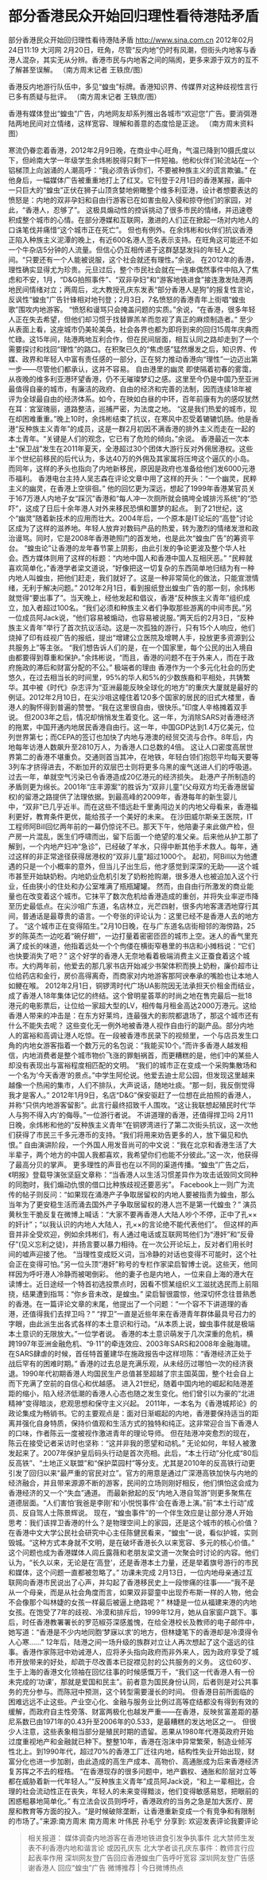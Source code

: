 # 部分香港民众开始回归理性看待港陆矛盾

部分香港民众开始回归理性看待港陆矛盾
http://www.sina.com.cn  2012年02月24日11:19  大河网
2月20日，旺角，尽管“反内地”仍时有风潮，但街头内地客与香港人混杂，其实无从分辨。香港市民与内地客之间的隔阂，更多来源于双方的互不了解甚至误解。 （南方周末记者 王轶庶/图）

香港反内地游行队伍中，多见“蝗虫”标牌。香港知识界、传媒界对这种歧视性言行已多有质疑与批评。 （南方周末记者 王轶庶/图）

香港有媒体登出“蝗虫”广告，内地网友却系列推出各城市“欢迎您”广告。要消弭港陆两地民间对立情绪，这样宽容、理解和善意的态度恰是正途。 （南方周末资料图）

寒流仍眷恋着香港，2012年2月9日晚，在商业中心旺角，气温已降到10摄氏度以下，但岭南大学一年级学生余炜彬脱得只剩下一件短袖。他和伙伴们轮流站在一个铝梯顶上向汹涌的人潮高呼：“我必须告诉你们，不要被种族主义的谎言欺骗。”
在他身后，一幅媒体广告被重重地打上了红叉。它刊登于2月1日的香港某报，画中一只巨大的“蝗虫”正伏在狮子山顶贪婪地俯瞰整个维多利亚港，设计者想要表达的愤怒是：内地的双非孕妇和自由行游客已在如害虫般入侵和掠夺他们的家园，对此，“香港人，忍够了”。
这极具煽动性的控诉挑动了很多市民的情绪，并迅速卷积成整个城市的心情。在部分港媒和互联网，激进的人们正在掀起一场对内地人的口诛笔伐并痛惜“这个城市正在死亡”。
但也有例外。在余炜彬和伙伴们抗议香港正陷入种族主义泥潭的晚上，有近600名港人签名表示支持。在旺角这可能还不如一个牛杂店5分钟的人流量。但信心仍互相传递于这群瑟瑟发抖的年轻人之间。“只要还有一个人能被说服，这个社会就还有理性。”余说。
在2012年的香港，理性确实显得尤为珍贵。元旦过后，整个市民社会就在一连串偶然事件中陷入了焦虑和不安，1月，“D&G拍照事件”、“双非孕妇”和“游客地铁进食”接连激发陆港两地民间情绪对立；两周后，北大教授孔庆东发表“部分香港人是狗”的报复性言论，反讽性“蝗虫”广告针锋相对地刊登；2月3日，7名愤怒的香港青年上街唱“蝗虫歌”围攻内地游客。
“愤怒和谩骂只会掩盖问题的实质。”余说，“在香港，很多年轻人正在失去希望，但他们却习惯于找替罪羔羊而忽视了真正的麻烦制造者。”
至少从表面上看，这座城市仍美轮美奂，社会各界也都为即将到来的回归15周年庆典而忙碌。这15年间，陆港两地互利合作，但在民间层面，相互认同之路却走到了一个需要探讨和找回“理性”的路口。在积聚已久的“焦虑感”猛然爆发之后，知识界、传媒、政界和年轻人中富有责任感的一部分，正在努力推动香港向“理性”一边迈出第一步——尽管他们都承认，这并不容易。
自由港里的幽灵
即使隔着初春的雾霭，从夜晚的维多利亚港环望香港，仍不无璀璨梦幻之感。这里至今仍是中国乃至亚洲最值得自豪的城市，有廉洁的政府、自由的经济和完善的法制，因而连续18年被评为全球最自由的经济体系。如今，在映如白昼的中环，百年前康有为的感叹犹然在耳：宮室瑰丽，道路整洁，巡捕严密，为法度之地。
“这是我们热爱的城市，现在却困难重重。”晚上10时，余炜彬结束了抗议，在寒风中忍受着辘辘饥肠。他是香港“反种族主义青年”的成员，这是一群2月初因不满香港的排外主义而走在一起的本土青年。“关键是人们的观念，它已有了危险的倾向。”余说。
香港最近一次本土“保卫战”发生在2011年夏天，全港超过30个团体大游行反对外佣居港权。这些半个世纪前移民的后代认为，多达40万的外佣及其家属将压垮这个逼仄的小岛。而同年，这样的矛头也指向了内地新移民，原因是政府也准备给他们发6000元港币福利。
香港电台主持人吴志森在评论文章中用了这样的开头：“一个幽灵，民粹主义的幽灵，在香港上空徘徊。”
他的回忆更为深远，想起了1999年香港某官员关于167万港人内地子女“踩沉”香港和“每人冲一次厕所就会搞垮全城排污系统”的“恐吓”，这成了日后十余年港人对外来移民恐惧和噩梦的起点。
到了21世纪，这个“幽灵”随着新技术的应用而壮大。2004年后，一个原本是IT论坛的“高登”讨论区成为了这样的滋养地。年轻人放弃对数码产品的热爱，转为激烈的情绪发泄和政治谩骂。同时，它是2008年香港艳照门的首发地，也是此次“蝗虫广告”的筹资平台。
“蝗虫论”让香港的龙年春节蒙上阴影，由此引发的争论更波及整个华人社会。西方媒体则用了这样的标题：“内地中国人和香港中国人互相厌恶。”
“民粹就喜欢简单化，”香港学者梁文道说，“好像把这一切复杂的东西简单地归结为有一种内地人叫蝗虫，把他们赶走，我们就好了。这是一种非常简化的做法，只能宣泄情绪，无利于解决问题。”
2012年2月1日，看到报纸登出蝗虫广告的那一刻，余炜彬就觉得“要出事了”。当天晚上，经他发起和倡议，香港“反种族主义青年”组织成立，加入者超过100名。“我们必须和种族主义者们争取那些游离的中间市民。”另一位成员阿Jack说，“他们容易被煽动，也容易被说服。”两天后的2月3日，“反种族主义青年”举行了首次抗议活动。这是一次孤独的游行，只有15个人响应，他们烧掉了印有歧视广告的报纸，提出“增建公立医院及增聘人手，投放更多资源到公共服务上”等主张。
“我们想告诉人们的是，在一个国家里，每个公民的出入境自由都要得到尊重和保护。”余炜彬说，“而且，香港的问题不在于外来人，而在于政府施政的滞后和财富分配的不公。”
极端者的理由
香港作为一个多元化社会的历史悠久，在过去相当长的时间里，95%的华人和5%的少数族裔和平相处，共铸繁华。其中被《时代》杂志评为“亚洲最能反映全球化的地方”的重庆大厦就是最好的例证。2012年2月10日，在尖沙咀这幢住着120多个国家的居民的旧式大楼里，香港人的胸怀得到普遍的赞誉。“我在这里很自由，很快乐。”印度人辛格摊着双手说。
但2003年之后，情况却悄悄发生着变化。这一年，为消除SARS对香港经济的拖累，中国开通内地居民香港自由行。这一年，中国GDP达到1.4万亿美元，位列世界第七；而CEPA的签订也加快了内地与港澳的经贸交流与合作。8年后，内地每年访港人数飙升至2810万人，为香港人口总数的4倍。
这让人口密度高居世界第二的香港不堪重负。交通则首当其冲，在地铁，年轻白领们抱怨平均每天要等3列车才挤得进去，不断加开的双层巴士则将更多乌黑的废气送进人们的呼吸道。过去一年，单就空气污染已令香港造成20亿港元的经济损失。
赴港产子所制造的矛盾则更为绵长。2001年“庄丰源案”的胜诉为“双非儿童”(父母双方均无香港居留权)的留港之路提供了法理依据。到最高峰的2009年，香港每年的新生婴儿中，“双非”已几乎近半。而在这些不惜远赴千里勇闯边关的内地父母看来，香港福利更好，教育条件更优，能给孩子一个美好的未来。
在沙田威尔斯亲王医院，IT工程师阿Bill回忆两年前的一幕仍惊诧不已。那天下午，他陪妻子来此做产检，但产房一片混乱，医生们呼啸而出，留下后面一个绝望的准父亲。后来他从护工那了解到，一个内地产妇冲“急诊”，已经破了羊水，只得中断其他手术救人。每年，通过这样的非正常途径获得居港权的“双非儿童”超过1000个。
起初，阿Bill以为他遭遇的只是一个小概率的意外，但当儿子出生后，他才感觉到深深的无助——这个城市甚至开始缺奶粉。内地奶业危机引发了奶粉抢购潮，很多港人也被迫加入这个行业，任由狭小的住处和办公室堆满了瓶瓶罐罐。
然而，由自由行所激发的商业能量也在改变着这个城市。它抹平了数次危机给香港造成的重创，并将失业率逆市降至历史最低点。在尖沙咀广东道，名店林立，光芒四射，很多内地客潇洒地穿行其间，普通话是最尊贵的语言。一个夸张的评论认为：这里已经不是香港人去的地方了。
“这个城市正在变得陌生。”2月10日晚，在与广东道名店街相邻的海傍路，25岁的陈英杰一边吃着“碗仔翅”，一边打量着密密匝匝的城市上空。迷人的香气里充满了成长的味道，他指着远处一个个佝偻在横街窄巷里的书店和小摊档说：“它们也快要消失了吧？”
这个好学的香港人无奈地看着极端消费主义正蚕食着这个城市。大约两年前，他爱去的那几家书店开始减少书架体积而换上奶粉，廉价超市让位给药店和金行，房价高得离奇，而商家对内地游客那阿谀奉承的嘴脸也让本地人如鲠在喉。
2012年2月1日，铜锣湾时代广场UA影院因无法承担天价租金而结业，成了香港人18年集体记忆的终结。这个曾明星荟萃的时尚之地在售完最后一批18港元的电影票后，让位给一家超大型的LV，相传每月租金高达2000万港元。这给香港人带来的冲击是：在东方好莱坞，连最强大的影院都退场了，那这个城市还有什么不能失去呢？
这些变化无一例外地被香港人视作自由行的副产品。部分内地人的富裕和高调让港人吃惊。在一段被香港市民录下的视频里，一个与店员发生口角的内地女游客指着一个数万元的名包说：“我能买10个。”而许多香港人越发相信，内地消费者是整个城市物价飞涨的罪魁祸首，而更糟糕的是，他们中的某些人却没有表现出与富裕程度相匹配的文明。
“我们的城市正在变成一个采购集散场和一个名为‘今天香港’的景点。”中学生阿伦说。他爱去迪士尼公园，但发现这里越来越像一个热闹的集市，人们不排队，大声说话，随地吐痰。“那一刻，我反倒觉得我才是客人。”
2012年1月9日，名店“D&G”保安驱赶了一位想在此拍照的香港人，并称“只供内地游客留影”。此言行最终招致千人围攻。“这让我联想起殖民时代‘华人与狗不得入内’的侮辱。”一位游行者说。
不讲道理的香港，还值得捍卫吗
2月11日晚，余炜彬和他的“反种族主义青年”在铜锣湾进行了第二次街头抗议，这一次他们获得了市民三千多元港币的支持。“我们将用来劝告更多的人，放下偏见和仇恨。”
自由演讲阶段，一个外国人用发音尚可的中文说：“我在北京和香港生活了大半辈子，两个地方的中国人我都喜欢，我希望你们也能不分彼此。”这一次，他获得了最高分贝的掌声。
更多理性的声音也在以不同的渠道传播。“蝗虫”广告之后，《明报》登载导演张坚庭文章称：“当香港人以生活习惯差异作为攻击诋毁同文同种的同胞时，我们煽动仇恨的借口比种族歧视还要恶劣”。
Facebook上一则广为流传的帖子则反问：“如果现在涌港产子争取居留权的内地人要被指责为蝗虫，那么当年为了更安稳生活而涌去国外产子争取居留权的港人岂不是第一代蝗虫？”
演员黄秋生干脆反复在微博上喊话：“大家不要再香港人大陆人吵个不停，正中了孔××的奸计”；“以我认识的内地人大陆人，孔××的言论绝不能代表他们”。
但这样的声音并非全受欢迎，例如余炜彬们，有人通过电话或互联网骂他们为“港奸”和“反骨仔”(见义忘利之徒)，并扬言要以暴力相待。在一次公开论坛上，反对者们用长时间的嘘声迎接了他。
“当理性变成贬义词，当冷静的对话也变得不可能时，这个社会正在变得可怕。”另一位头顶“港奸”称号的专栏作家梁启智博士说。这些天，他同样因为呼吁港人冷静而被喝倒彩。
他的妻子也是内地人，一位来自上海的港大在读博士。近日途经一个特首初选投票点时，因看不惯某组织义工滋扰选民而上前阻挠，结果遭到指骂：“你乡音未改，是蝗虫。”
梁启智很震惊，他深切怀念往昔熟悉的香港。在一篇评论文章的末尾，他提出了一个问题：“一个容不下讲道理的香港，还值得我们去捍卫吗？”
“捍卫”一直是近些年来在香港青年群体最具号召力的字眼，由此派生出各式各样的本土意识和行动。“从本质上说，蝗虫事件就是极端本土意识的无限放大。”一位学者说。
香港的本土意识萌发于几次深重的危机，横跨1997年亚洲金融危机、“9·11”的牵连效应、2003年SARS和2008年金融海啸。在SARS肆虐的时候，首任特首董建华在施政报告中这样坦陈：“香港经济正处于战后罕有的困难时期。”
香港的过去总是充满乐观，从未经历过哪怕一次的经济衰退。1990年代初期香港人均国民生产总值甚至超越了宗主国英国，整个社会自上而下充满了空前的自信心和优越感。
进入21世纪，随着中国内地的崛起和陆港差距的缩小，陷入经济低潮的香港人心态也随之发生变化。他们曾引以为豪的“北进精神”变得暗淡，悲观思想和保守主义兴起。
2011年，一本名为《香港城邦论》的政论集成为畅销书。它的主要观点是：面对日渐崛起的内地，香港要保持适当的距离并强化自身特质，保持价值观和生活方式的独特和纯正。这非常迎合当下香港人的口味，作者陈云一度被视作激进青年的理论导师。
但在陆港冲突愈烈的现在，陈云在接受记者采访时也坚称：“这并非我的愿望和动机。”
无论如何，年轻人被激发起来了。2007年保护皇后码头行动是首次亮相。此后，“本土行动”分化成“80后反高铁”、“土地正义联盟”和“保护菜园村”等分支。尤其是2010年的反高铁行动更引发了回归以来“最严重的官民对立”。官方的用意是通过广深港高铁加快与内地的经济融合，并且带来源源不断的游客，民间的立场则刚好相反，他们惧怕这会成为香港经济的又一个“失血”通道。
而最新掀起的反“内地入港自驾游”则更多聚焦在道德层面。“人们害怕‘我爸是李刚’和‘小悦悦事件’会在香港上演。”前“本土行动”成员、反自驾人士陈景辉说。
现在，“蝗虫事件”的一个伴生效应是让部分港人开始思考：我们该捍卫香港的什么？是物理空间上的家园，还是这个城市的核心价值？在香港中文大学公民社会研究中心主任陈健民看来，“蝗虫”一说，看似护城，实则毁城。“这种方式本身就不文明，是在破坏香港长久以来宽容、多元的核心价值。”
这个问题也成为香港媒体人闾丘露薇和老朋友梁文道一次聚会时讨论的内容。他们认为，“长久以来，无论是在‘高登’，还是香港本土力量，还是举着旗号游行的市民和媒体，这个问题一直都被忽略了。”
功课未完成
2月13日，一位内地母亲通过互联网向香港市民说出了心声，并勾起了香港移民史上一段惨痛的往事——“我不是从一个母亲，而是从社会角度而言，如果双非婴童中出现乔布斯一样的人物，他会不会像那个叫林婕的女孩一样最后被逼上绝路呢？”
林婕是一位从福建来港的内地女孩。在饱受了7年的歧视、冷漠和排斥后，1999年12月，她从自家窗户跳下。事后，时任香港教署署长的罗范椒芬深感羞愧，在给全港校长及教师的电子邮件中，她写道：“香港是不少内地同胞‘梦寐以求’的地方，但林婕笔下的香港却是冷漠得令人心寒……”
12年后，陆港之间一场升级的族群对立让人再次想起了这个遥远的往事。香港作家陈冠中劝诫港人，应将矛头指向政府而非外来人，因为政府享受了城市开放带来的好处，却疏于尽改善本已捉襟见肘的公共服务的义务。
这位60岁、生于上海的香港文化领袖在回忆往事的时候感慨万千，“我们这一代香港人有一份未完成的‘功课’，那就是爱国和民主”。前者意为国民身份认同，后者则是对公共事务的充分参与。而陈冠中预测，这个转型需要漫长的时间。
但香港目前所面临的困难远远不止这些。产业空心化、金融与服务业比例过高等症结都没有得到有效的缓解，而政府自主性旁落、财富两极化也越发严重——在香港，反映贫富差距的基尼系数已由1971年的0.43升至2006年的0.533，是最糟糕的发达地区之一。
但很少人注意，这些表象相当部分是殖民时期的遗留。恶果从1980年代港英政府开始过度重视地产和金融就已种下。整整10年，香港在泡沫中异常繁荣，制造业倾泻性北上。到1990年代，超过70%的香港工厂迁往内地，结构性失业开始出现，财富分化也进一步加剧，由此造成的高生产成本、高物价、高通胀成为后来香港经济复苏挥之不去的桎梏。
“在香港现存的很多问题中，地产霸权、通胀和阶层对立等都在威胁着新一代年轻人。”“反种族主义青年”成员阿Jack说，“和上一辈相比，合理的社会流动性正在丧失，年轻人的未来变得黯淡，他们变得敏感易怒，把眼前的困惑粗暴地简单化。”
有立法会议员则呼吁，香港政府的当务之急是加大医疗、房屋和教育等方面的投入。“是时候破除垄断，让香港重新变成一个有竞争和有限制的市场了。”来源:南方周末 南方周末 叶伟民 孙毛宁
分享到: 欢迎发表评论我要评论
> 相关报道：
媒体调查内地游客在香港地铁进食引发争执事件
北大禁师生发表不利香港内地和谐言论 或因孔庆东
北大学者谈孔庆东事件：教师言行应起表率作用
深圳网友登广告回应香港蝗虫广告呼吁宽容
深圳网友登广告感谢香港人 回应“蝗虫”广告
微博推荐 | 今日微博热点


